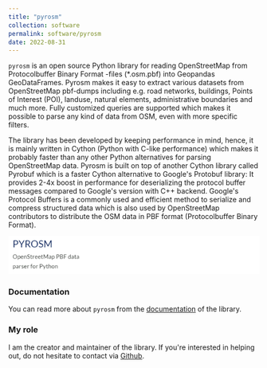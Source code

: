 ```yaml
---
title: "pyrosm"
collection: software
permalink: software/pyrosm
date: 2022-08-31
---
```


`pyrosm` is an open source Python library for reading OpenStreetMap from Protocolbuffer Binary Format -files (\*.osm.pbf) into Geopandas GeoDataFrames. Pyrosm makes it easy to extract various datasets from OpenStreetMap pbf-dumps including e.g. road networks, buildings, Points of Interest (POI), landuse, natural elements, administrative boundaries and much more. Fully customized queries are supported which makes it possible to parse any kind of data from OSM, even with more specific filters.

The library has been developed by keeping performance in mind, hence, it is mainly written in Cython (Python with C-like performance) which makes it probably faster than any other Python alternatives for parsing OpenStreetMap data. Pyrosm is built on top of another Cython library called Pyrobuf which is a faster Cython alternative to Google's Protobuf library: It provides 2-4x boost in performance for deserializing the protocol buffer messages compared to Google's version with C++ backend. Google's Protocol Buffers is a commonly used and efficient method to serialize and compress structured data which is also used by OpenStreetMap contributors to distribute the OSM data in PBF format (Protocolbuffer Binary Format).

![pyrosm logo](pyrosm_banner.png)

### Documentation

You can read more about `pyrosm` from the [documentation](https://pyrosm.readthedocs.io/en/latest/) of the library.

### My role

I am the creator and maintainer of the library. If you're interested in helping out, do not hesitate to contact via [Github](https://github.com/HTenkanen/pyrosm/issues/new/choose). 

